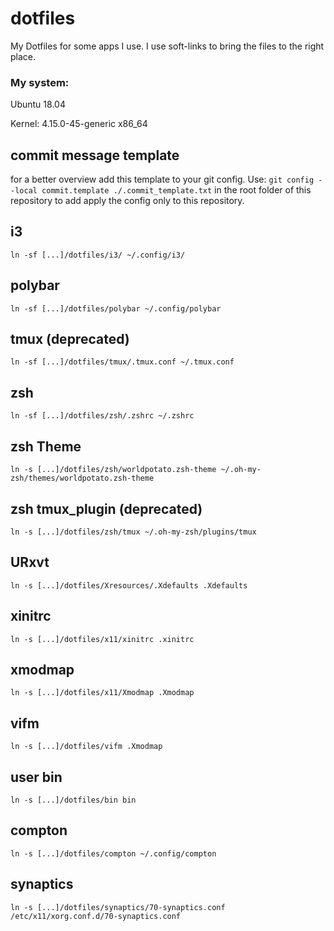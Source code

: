 # dotfiles
My Dotfiles for some apps I use. I use soft-links to bring the files to the right place.

### My system:
Ubuntu 18.04

Kernel: 4.15.0-45-generic x86_64


## commit message template
for a better overview add this template to your git config.
Use:
	```
	git config --local commit.template ./.commit_template.txt
	``` 
in the root folder of this repository to add apply the config only to this repository.

## i3
```
ln -sf [...]/dotfiles/i3/ ~/.config/i3/
```

## polybar
```
ln -sf [...]/dotfiles/polybar ~/.config/polybar
```

## tmux (deprecated)
```
ln -sf [...]/dotfiles/tmux/.tmux.conf ~/.tmux.conf
```

## zsh
```
ln -sf [...]/dotfiles/zsh/.zshrc ~/.zshrc
```

## zsh Theme
```
ln -s [...]/dotfiles/zsh/worldpotato.zsh-theme ~/.oh-my-zsh/themes/worldpotato.zsh-theme
```

## zsh tmux_plugin (deprecated)
```
ln -s [...]/dotfiles/zsh/tmux ~/.oh-my-zsh/plugins/tmux
```

## URxvt
```
ln -s [...]/dotfiles/Xresources/.Xdefaults .Xdefaults
```

## xinitrc 
```
ln -s [...]/dotfiles/x11/xinitrc .xinitrc
```

## xmodmap 
```
ln -s [...]/dotfiles/x11/Xmodmap .Xmodmap
```

## vifm 
```
ln -s [...]/dotfiles/vifm .Xmodmap
```

## user bin
```
ln -s [...]/dotfiles/bin bin
```

## compton
```
ln -s [...]/dotfiles/compton ~/.config/compton
```

## synaptics
```
ln -s [...]/dotfiles/synaptics/70-synaptics.conf /etc/x11/xorg.conf.d/70-synaptics.conf
```

